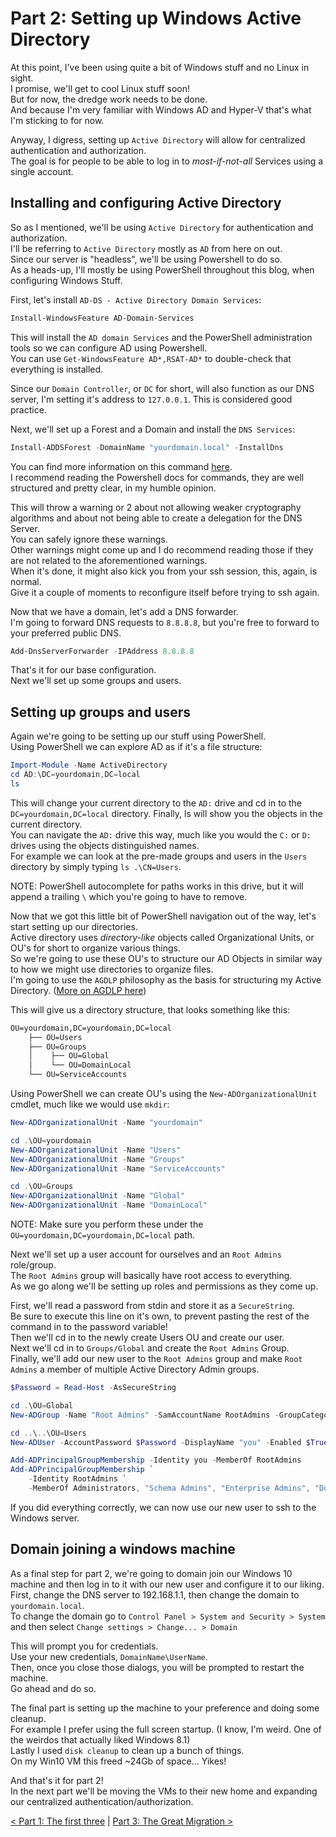 # Part 2: Setting up Windows Active Directory

At this point, I've been using quite a bit of Windows stuff and no Linux in sight.  
I promise, we'll get to cool Linux stuff soon!  
But for now, the dredge work needs to be done.  
And because I'm very familiar with Windows AD and Hyper-V that's what I'm sticking to for now.  

Anyway, I digress, setting up `Active Directory` will allow for centralized authentication and authorization.  
The goal is for people to be able to log in to *most-if-not-all* Services using a single account.  

## Installing and configuring Active Directory

So as I mentioned, we'll be using `Active Directory` for authentication and authorization.  
I'll be referring to `Active Directory` mostly as `AD` from here on out.  
Since our server is "headless", we'll be using Powershell to do so.  
As a heads-up, I'll mostly be using PowerShell throughout this blog, when configuring Windows Stuff.  

First, let's install `AD-DS - Active Directory Domain Services`:  

```PowerShell
Install-WindowsFeature AD-Domain-Services
```

This will install the `AD domain Services` and the PowerShell administration tools so we can configure AD using Powershell.  
You can use `Get-WindowsFeature AD*,RSAT-AD*` to double-check that everything is installed.  

Since our `Domain Controller`, or `DC` for short, will also function as our DNS server,
I'm setting it's address to `127.0.0.1`. This is considered good practice.  

Next, we'll set up a Forest and a Domain and install the `DNS Services`:  

```Powershell
Install-ADDSForest -DomainName "yourdomain.local" -InstallDns
```

You can find more information on this command [here](https://docs.microsoft.com/en-us/powershell/module/addsdeployment/install-addsforest?view=win10-ps).  
I recommend reading the Powershell docs for commands, they are well structured and pretty clear, in my humble opinion.  

This will throw a warning or 2 about not allowing weaker cryptography algorithms and about not being able to create a delegation for the DNS Server.  
You can safely ignore these warnings.  
Other warnings might come up and I do recommend reading those if they are not related to the aforementioned warnings.  
When it's done, it might also kick you from your ssh session, this, again, is normal.  
Give it a couple of moments to reconfigure itself before trying to ssh again.  

Now that we have a domain, let's add a DNS forwarder.  
I'm going to forward DNS requests to `8.8.8.8`, but you're free to forward to your preferred public DNS.  

```Powershell
Add-DnsServerForwarder -IPAddress 8.8.8.8
```

That's it for our base configuration.  
Next we'll set up some groups and users.  

## Setting up groups and users

Again we're going to be setting up our stuff using PowerShell.  
Using PowerShell we can explore AD as if it's a file structure:  

```Powershell
Import-Module -Name ActiveDirectory
cd AD:\DC=yourdomain,DC=local
ls
```

This will change your current directory to the `AD:` drive and cd in to the `DC=yourdomain,DC=local` directory.
Finally, ls will show you the objects in the current directory.  
You can navigate the `AD:` drive this way, much like you would the `C:` or `D:` drives using the objects distinguished names.  
For example we can look at the pre-made groups and users in the `Users` directory by simply typing `ls .\CN=Users`.  

NOTE: PowerShell autocomplete for paths works in this drive, but it will append a trailing `\` which you're going to have to remove.  

Now that we got this little bit of PowerShell navigation out of the way, let's start setting up our directories.  
Active directory uses *directory-like* objects called Organizational Units, or OU's for short to organize various things.  
So we're going to use these OU's to structure our AD Objects in similar way to how we might use directories to organize files.  
I'm going to use the `AGDLP` philosophy as the basis for structuring my Active Directory. ([More on AGDLP here](https://en.wikipedia.org/wiki/AGDLP))  

This will give us a directory structure, that looks something like this:  

```txt
OU=yourdomain,DC=yourdomain,DC=local
    ├── OU=Users
    ├── OU=Groups
    │    ├── OU=Global
    │    └── OU=DomainLocal
    └── OU=ServiceAccounts
```

Using PowerShell we can create OU's using the `New-ADOrganizationalUnit` cmdlet, much like we would use `mkdir`:  

```Powershell
New-ADOrganizationalUnit -Name "yourdomain"

cd .\OU=yourdomain
New-ADOrganizationalUnit -Name "Users"
New-ADOrganizationalUnit -Name "Groups"
New-ADOrganizationalUnit -Name "ServiceAccounts"

cd .\OU=Groups
New-ADOrganizationalUnit -Name "Global"
New-ADOrganizationalUnit -Name "DomainLocal"
```

NOTE: Make sure you perform these under the `OU=yourdomain,DC=yourdomain,DC=local` path.  

Next we'll set up a user account for ourselves and an `Root Admins` role/group.  
The `Root Admins` group will basically have root access to everything.  
As we go along we'll be setting up roles and permissions as they come up.  

First, we'll read a password from stdin and store it as a `SecureString`.  
Be sure to execute this line on it's own, to prevent pasting the rest of the command in to the password variable!  
Then we'll cd in to the newly create Users OU and create our user.  
Next we'll cd in to `Groups/Global` and create the `Root Admins` Group.  
Finally, we'll add our new user to the `Root Admins` group and make `Root Admins` a member of multiple Active Directory Admin groups.  

```Powershell
$Password = Read-Host -AsSecureString

cd .\OU=Global
New-ADGroup -Name "Root Admins" -SamAccountName RootAdmins -GroupCategory Security -GroupScope Global

cd ..\..\OU=Users
New-ADUser -AccountPassword $Password -DisplayName "you" -Enabled $True -Name "you" -PasswordNeverExpires $True

Add-ADPrincipalGroupMembership -Identity you -MemberOf RootAdmins
Add-ADPrincipalGroupMembership `
    -Identity RootAdmins `
    -MemberOf Administrators, "Schema Admins", "Enterprise Admins", "Domain Admins", "Group Policy Creator Owners"
```

If you did everything correctly, we can now use our new user to ssh to the Windows server.  

## Domain joining a windows machine

As a final step for part 2, we're going to domain join our Windows 10 machine
and then log in to it with our new user and configure it to our liking.  
First, change the DNS server to 192.168.1.1, then change the domain to `yourdomain.local`.  
To change the domain go to `Control Panel > System and Security > System` and then select `Change settings > Change... > Domain`

This will prompt you for credentials.  
Use your new credentials, `DomainName\UserName`.  
Then, once you close those dialogs, you will be prompted to restart the machine.  
Go ahead and do so.  

The final part is setting up the machine to your preference and doing some cleanup.  
For example I prefer using the full screen startup. (I know, I'm weird. One of the weirdos that actually liked Windows 8.1)  
Lastly I used `disk cleanup` to clean up a bunch of things.  
On my Win10 VM this freed ~24Gb of space... Yikes!  

And that's it for part 2!  
In the next part we'll be moving the VMs to their new home and expanding our centralized authentication/authorization.  

[< Part 1: The first three](/base/part_1.md) | [Part 3: The Great Migration >](/base/part_3.md)

